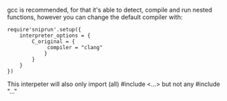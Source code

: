 gcc is recommended, for that it's able to detect, compile and run nested functions, however you can change the default compiler with:


```
require'sniprun'.setup({
    interpreter_options = {
        C_original = {
             compiler = "clang"
            }
        }
    }
})
```

This interpeter will also only import (all)  #include \<...> but not any #include "..."
